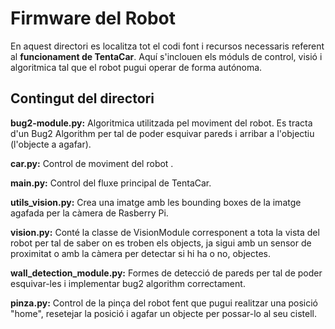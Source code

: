 
# Firmware del Robot

En aquest directori es localitza tot el codi font i recursos necessaris referent al **funcionament de TentaCar**. Aquí s'inclouen els móduls de control, visió i algoritmica tal que el robot pugui operar de forma autónoma.






## Contingut del directori

**bug2-module.py:** Algoritmica utilitzada pel moviment del robot. Es tracta d'un Bug2 Algorithm per tal de poder esquivar pareds i arribar a l'objectiu (l'objecte a agafar).

**car.py:** Control de moviment del robot .

**main.py:** Control del fluxe principal de TentaCar.

**utils_vision.py:** Crea una imatge amb les bounding boxes de la imatge agafada per la càmera de Rasberry Pi.

**vision.py:** Conté la classe de VisionModule corresponent a tota la vista del robot per tal de saber on es troben els objects, ja sigui amb un sensor de proximitat o amb la càmera per detectar si hi ha o no, objectes.

**wall_detection_module.py:** Formes de detecció de pareds per tal de poder esquivar-les i implementar bug2 algorithm correctament.

**pinza.py:** Control de la pinça del robot fent que pugui realitzar una posició "home", resetejar la posició i agafar un objecte per possar-lo al seu cistell.

